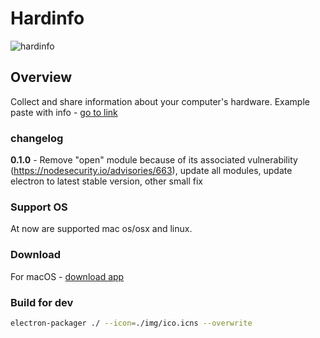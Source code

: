 # Hardinfo

![hardinfo](http://i.imgur.com/XkbgOeT.png)

## Overview

Collect and share information about your computer's hardware. Example paste with info - [go to link](https://paste.teknik.io/JDUPy)

### changelog
**0.1.0** - Remove "open" module because of its associated vulnerability (https://nodesecurity.io/advisories/663), update all modules, update electron to latest stable version, other small fix

### Support OS
At now are supported mac os/osx and linux. 

### Download
For macOS - [download app](https://github.com/foozzi/Hardinfo/releases/tag/0.1.0)

### Build for dev
```sh
electron-packager ./ --icon=./img/ico.icns --overwrite
```

